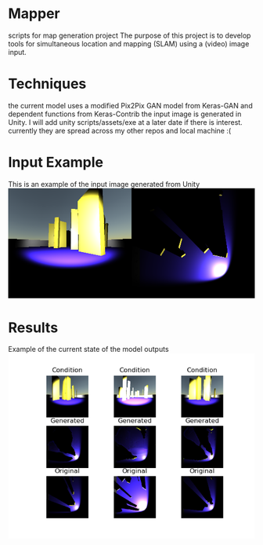 # Mapper
scripts for map generation project
The purpose of this project is to develop tools for simultaneous location and mapping (SLAM) using a (video) image input.

# Techniques 
the current model uses a modified Pix2Pix GAN model from Keras-GAN and dependent functions from Keras-Contrib 
the input image is generated in Unity. I will add unity scripts/assets/exe at a later date if there is interest. currently they are spread across my other repos and local machine :( 

# Input Example 
This is an example of the input image generated from Unity
![alt text](https://github.com/ruairidhcumming/Mapper/blob/master/Example%20images/unity%20screenshot%20input%20example.png)
# Results
Example of the current state of the model outputs
![alt text](https://github.com/ruairidhcumming/Mapper/blob/master/Example%20images/Pix2Pix%20output%20example.png)
